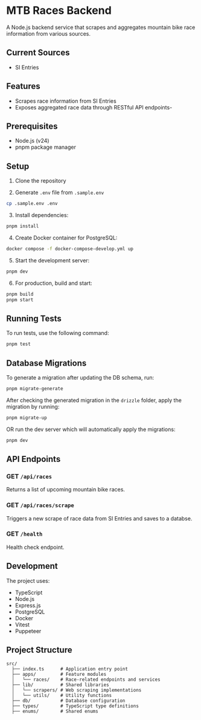 # MTB Races Backend

A Node.js backend service that scrapes and aggregates mountain bike race information from various sources.

## Current Sources

-   SI Entries

## Features

-   Scrapes race information from SI Entries
-   Exposes aggregated race data through RESTful API endpoints-

## Prerequisites

-   Node.js (v24)
-   pnpm package manager

## Setup

1. Clone the repository

2. Generate `.env` file from `.sample.env`

```bash
cp .sample.env .env
```

3. Install dependencies:

```bash
pnpm install
```

4. Create Docker container for PostgreSQL:

```bash
docker compose -f docker-compose-develop.yml up
```

5. Start the development server:

```bash
pnpm dev
```

6. For production, build and start:

```bash
pnpm build
pnpm start
```

## Running Tests

To run tests, use the following command:

```bash
pnpm test
```

## Database Migrations

To generate a migration after updating the DB schema, run:

```bash
pnpm migrate-generate
```

After checking the generated migration in the `drizzle` folder, apply the migration by running:

```bash
pnpm migrate-up
```

OR run the dev server which will automatically apply the migrations:

```bash
pnpm dev
```

## API Endpoints

### GET `/api/races`

Returns a list of upcoming mountain bike races.

### GET `/api/races/scrape`

Triggers a new scrape of race data from SI Entries and saves to a databse.

### GET `/health`

Health check endpoint.

## Development

The project uses:

-   TypeScript
-   Node.js
-   Express.js
-   PostgreSQL
-   Docker
-   Vitest
-   Puppeteer

## Project Structure

```
src/
  ├── index.ts      # Application entry point
  ├── apps/         # Feature modules
  │   └── races/    # Race-related endpoints and services
  ├── lib/          # Shared libraries
  │   └── scrapers/ # Web scraping implementations
  │   └── utils/    # Utility functions
  ├── db/           # Database configuration
  ├── types/        # TypeScript type definitions
  ├── enums/        # Shared enums
```
